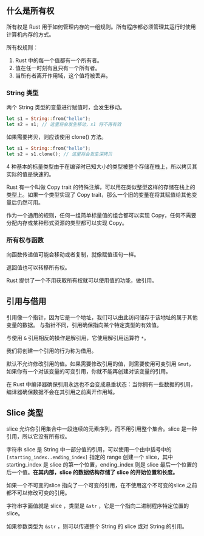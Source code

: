 ## 什么是所有权

所有权是 Rust 用于如何管理内存的一组规则。所有程序都必须管理其运行时使用计算机内存的方式。

所有权规则：

1. Rust 中的每一个值都有一个所有者。
1. 值在任一时刻有且只有一个所有者。
1. 当所有者离开作用域，这个值将被丢弃。

### String 类型
两个 String 类型的变量进行赋值时，会发生移动。

```rust
let s1 = String::from("hello");
let s2 = s1; // 这里将会发生移动，s1 将不再有效
```

如果需要拷贝，则应该使用 clone() 方法。
```rust
let s1 = String::from("hello");
let s2 = s1.clone(); // 这里将会发生深拷贝
```
4 种基本的标量类型由于在编译时已知大小的类型被整个存储在栈上，所以拷贝其实际的值是快速的。

Rust 有一个叫做 Copy trait 的特殊注解，可以用在类似整型这样的存储在栈上的类型上。如果一个类型实现了 Copy trait，那么一个旧的变量在将其赋值给其他变量后仍然可用。

作为一个通用的规则，任何一组简单标量值的组合都可以实现 Copy，任何不需要分配内存或某种形式资源的类型都可以实现 Copy。

### 所有权与函数

向函数传递值可能会移动或者复制，就像赋值语句一样。

返回值也可以转移所有权。

Rust 提供了一个不用获取所有权就可以使用值的功能，做引用。

## 引用与借用

引用像一个指针，因为它是一个地址，我们可以由此访问储存于该地址的属于其他变量的数据。 与指针不同，引用确保指向某个特定类型的有效值。

与使用 `&` 引用相反的操作是解引用，它使用解引用运算符 `*`。

我们将创建一个引用的行为称为借用。

默认不允许修改引用的值。如果需要修改引用的值，则需要使用可变引用 `&mut`，如果你有一个对该变量的可变引用，你就不能再创建对该变量的引用。

在 Rust 中编译器确保引用永远也不会变成悬垂状态：当你拥有一些数据的引用，编译器确保数据不会在其引用之前离开作用域。

## Slice 类型

slice 允许你引用集合中一段连续的元素序列，而不用引用整个集合。slice 是一种引用，所以它没有所有权。

字符串 slice 是 String 中一部分值的引用，可以使用一个由中括号中的 `[starting_index..ending_index]` 指定的 range 创建一个 slice，其中 starting_index 是 slice 的第一个位置，ending_index 则是 slice 最后一个位置的后一个值。**在其内部，slice 的数据结构存储了 slice 的开始位置和长度。**

如果一个不可变的slice 指向了一个可变的引用，在不使用这个不可变的slice 之前都不可以修改可变的引用。

字符串字面值就是 slice ，类型是 `&str` ，它是一个指向二进制程序特定位置的 slice。

如果参数类型为 `&str` ，则可以传递整个 String 的 slice 或对 String 的引用。


